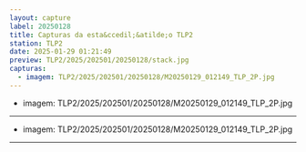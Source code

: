 ```yaml
---
layout: capture
label: 20250128
title: Capturas da esta&ccedil;&atilde;o TLP2
station: TLP2
date: 2025-01-29 01:21:49
preview: TLP2/2025/202501/20250128/stack.jpg
capturas:
  - imagem: TLP2/2025/202501/20250128/M20250129_012149_TLP_2P.jpg
---
```

  - imagem: TLP2/2025/202501/20250128/M20250129_012149_TLP_2P.jpg
---
  - imagem: TLP2/2025/202501/20250128/M20250129_012149_TLP_2P.jpg
---
